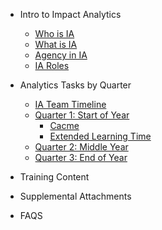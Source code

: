 <!-- _sidebar.md -->
- Intro to Impact Analytics
    - [Who is IA](ia_who.md)
    - [What is IA](ia_what.md)
    - [Agency in IA](ia_agency.md)
    - [IA Roles](ia_roles.md)

- Analytics Tasks by Quarter
    - [IA Team Timeline](iatimeline.md)
    - [Quarter 1: Start of Year](quarter1.md)
        - [Cacme](cacme.md)
        - [Extended Learning Time](elt.md)
    - [Quarter 2: Middle Year](quarter2.md)
    - [Quarter 3: End of Year](quarter3.md)

- Training Content

- Supplemental Attachments

- FAQS